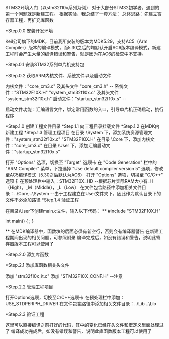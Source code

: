 STM32环境入门（以stm32f10x系列为例）
对于大部分STM32初学者，遇到的第一个问题就是新建工程。 根据实验，我总结了一套方法： 总体思路：先建立寄存器工程，再扩充库函数

*Step.0.0 安装开发环境

Keil公司旗下的MDK，目前我所安装的版本为MDK5.29，支持AC5（Arm Compiler）版本的编译模式，而5.30之后的均默认开启AC6版本编译模式，新建工程时会产生大量的编译错误和警告，就是因为在AC6的检查中不支持。

*Step.0.1 安装STM32系列单片机支持包

*Step.0.2 获取ARM内核文件、系统文件以及启动文件

内核文件："core_cm3.c" 及其头文件 "core_cm3.h" -- 系统文件："STM32F10X.H" "system_stm32f10x.c" 及其头文件 "system_stm32f10x.h" 启动文件："startup_stm32f10x.s" --

启动文件功能：汇编语言文件，绑定常用函数的入口，引导单片机正确启动，执行程序

*Step.1.0 创建工程文件目录
*Step.1.1 向工程目录挂载文件
*Step.1.2 在MDK内新建工程
*Step.1.3 管理工程项目
在目录 \System 下，添加系统资源管理文件："system_stm32f10x.c" "STM32F10X.H" 在目录 \Core 下，添加内核文件："core_cm3.c" 在目录 \User 下，添加汇编启动文件："startup_stm32f10x.s"

打开 "Options" 选项，切换至 "Target" 选项卡 在 "Code Generation" 栏中的 "ARM Compiler" 菜单，下拉选择 "Use default compiler version 5" 选项，修改至AC5编译模式（5.30之后默认为AC6） 打开 "Options" 选项，切换至 "C/C++" 选项卡 在预处理栏中输入：STM32F10X_HD --根据芯片实际RAM大小有_H（High），_M（Middle），_L（Low） 在文件包含路径中添加相关文件目录：..\Core;..\System --由于工程建立在User文件夹下，因此作为默认目录下的文件不必添加路径
*Step.1.4 验证工程

在目录\User下创建main.c文件，输入以下代码： ** #include "STM32F10X.H"

int main() { ; }

** 在MDK编译器中，函数块的后面必须有新空行，否则会有编译器警告 在新建工程期间出现的相关问题，可参照附录 编译完成后，如没有错误和警告，说明此寄存器版本工程可以使用了

*Step.2.0 添加库函数

*Step.2.1 添加库函数相关头文件

添加 "stm32f10x_it.c" 添加 "STM32F10X_CONF.H" --注意

*Step.2.2 管理工程项目

打开Options选项，切换至C/C++选项卡 在预处理栏中添加：USE_STDPERIPH_DRIVER 在文件包含路径中添加相关文件目录：..\Lib ..\Lib

*Step.2.3 验证工程

这里可以直接编译之前打好的代码，其中的变化已经在头文件和宏定义里面处理过了 编译成功完成后，如没有错误和警告，说明此库函数版本工程可以使用了
